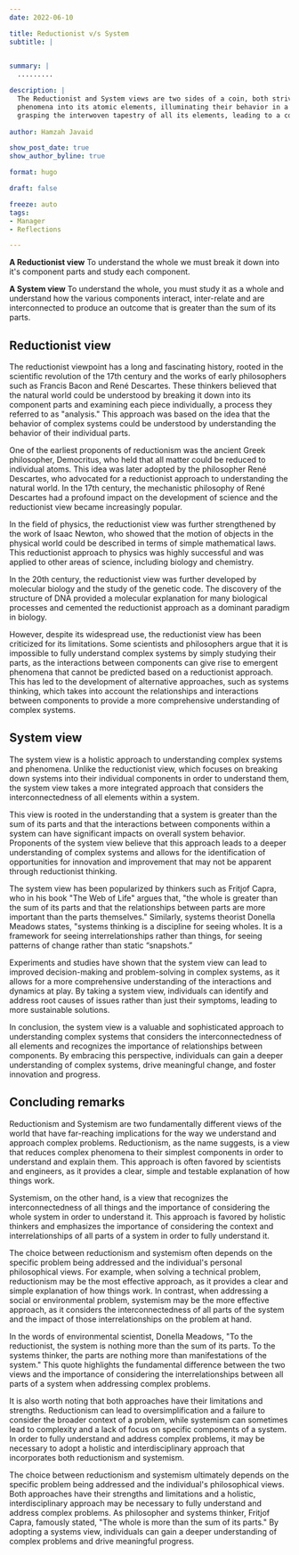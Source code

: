 ```yaml
---
date: 2022-06-10

title: Reductionist v/s System 
subtitle: |
  

summary: |
  .........

description: | 
  The Reductionist and System views are two sides of a coin, both striving to decipher the mystery of the universe. However, the former dissects 
  phenomena into its atomic elements, illuminating their behavior in a solitary light, while the latter sees the world through a kaleidoscopic lens, 
  grasping the interwoven tapestry of all its elements, leading to a comprehensive understanding of the system at large.
   
author: Hamzah Javaid

show_post_date: true
show_author_byline: true

format: hugo

draft: false

freeze: auto
tags:
- Manager
- Reflections

---
```


**A Reductionist view** To understand the whole we must break it down into it's component parts and study each component.

**A System view** To understand the whole, you must study it as a whole and understand how the various components interact, inter-relate and are interconnected to produce an outcome that is greater than the sum of its parts.

## Reductionist view

The reductionist viewpoint has a long and fascinating history, rooted in the scientific revolution of the 17th century and the works of early philosophers such as Francis Bacon and René Descartes. These thinkers believed that the natural world could be understood by breaking it down into its component parts and examining each piece individually, a process they referred to as "analysis." This approach was based on the idea that the behavior of complex systems could be understood by understanding the behavior of their individual parts.

One of the earliest proponents of reductionism was the ancient Greek philosopher, Democritus, who held that all matter could be reduced to individual atoms. This idea was later adopted by the philosopher René Descartes, who advocated for a reductionist approach to understanding the natural world. In the 17th century, the mechanistic philosophy of René Descartes had a profound impact on the development of science and the reductionist view became increasingly popular.

In the field of physics, the reductionist view was further strengthened by the work of Isaac Newton, who showed that the motion of objects in the physical world could be described in terms of simple mathematical laws. This reductionist approach to physics was highly successful and was applied to other areas of science, including biology and chemistry.

In the 20th century, the reductionist view was further developed by molecular biology and the study of the genetic code. The discovery of the structure of DNA provided a molecular explanation for many biological processes and cemented the reductionist approach as a dominant paradigm in biology.

However, despite its widespread use, the reductionist view has been criticized for its limitations. Some scientists and philosophers argue that it is impossible to fully understand complex systems by simply studying their parts, as the interactions between components can give rise to emergent phenomena that cannot be predicted based on a reductionist approach. This has led to the development of alternative approaches, such as systems thinking, which takes into account the relationships and interactions between components to provide a more comprehensive understanding of complex systems.


## System view

The system view is a holistic approach to understanding complex systems and phenomena. Unlike the reductionist view, which focuses on breaking down systems into their individual components in order to understand them, the system view takes a more integrated approach that considers the interconnectedness of all elements within a system.

This view is rooted in the understanding that a system is greater than the sum of its parts and that the interactions between components within a system can have significant impacts on overall system behavior. Proponents of the system view believe that this approach leads to a deeper understanding of complex systems and allows for the identification of opportunities for innovation and improvement that may not be apparent through reductionist thinking.

The system view has been popularized by thinkers such as Fritjof Capra, who in his book "The Web of Life" argues that, "the whole is greater than the sum of its parts and that the relationships between parts are more important than the parts themselves." Similarly, systems theorist Donella Meadows states, "systems thinking is a discipline for seeing wholes. It is a framework for seeing interrelationships rather than things, for seeing patterns of change rather than static “snapshots.”

Experiments and studies have shown that the system view can lead to improved decision-making and problem-solving in complex systems, as it allows for a more comprehensive understanding of the interactions and dynamics at play. By taking a system view, individuals can identify and address root causes of issues rather than just their symptoms, leading to more sustainable solutions.

In conclusion, the system view is a valuable and sophisticated approach to understanding complex systems that considers the interconnectedness of all elements and recognizes the importance of relationships between components. By embracing this perspective, individuals can gain a deeper understanding of complex systems, drive meaningful change, and foster innovation and progress.


## Concluding remarks

Reductionism and Systemism are two fundamentally different views of the world that have far-reaching implications for the way we understand and approach complex problems. Reductionism, as the name suggests, is a view that reduces complex phenomena to their simplest components in order to understand and explain them. This approach is often favored by scientists and engineers, as it provides a clear, simple and testable explanation of how things work.

Systemism, on the other hand, is a view that recognizes the interconnectedness of all things and the importance of considering the whole system in order to understand it. This approach is favored by holistic thinkers and emphasizes the importance of considering the context and interrelationships of all parts of a system in order to fully understand it.

The choice between reductionism and systemism often depends on the specific problem being addressed and the individual's personal philosophical views. For example, when solving a technical problem, reductionism may be the most effective approach, as it provides a clear and simple explanation of how things work. In contrast, when addressing a social or environmental problem, systemism may be the more effective approach, as it considers the interconnectedness of all parts of the system and the impact of those interrelationships on the problem at hand.

In the words of environmental scientist, Donella Meadows, "To the reductionist, the system is nothing more than the sum of its parts. To the systems thinker, the parts are nothing more than manifestations of the system." This quote highlights the fundamental difference between the two views and the importance of considering the interrelationships between all parts of a system when addressing complex problems.

It is also worth noting that both approaches have their limitations and strengths. Reductionism can lead to oversimplification and a failure to consider the broader context of a problem, while systemism can sometimes lead to complexity and a lack of focus on specific components of a system. In order to fully understand and address complex problems, it may be necessary to adopt a holistic and interdisciplinary approach that incorporates both reductionism and systemism.

The choice between reductionism and systemism ultimately depends on the specific problem being addressed and the individual's philosophical views. Both approaches have their strengths and limitations and a holistic, interdisciplinary approach may be necessary to fully understand and address complex problems. As philosopher and systems thinker, Fritjof Capra, famously stated, "The whole is more than the sum of its parts." By adopting a systems view, individuals can gain a deeper understanding of complex problems and drive meaningful progress.
